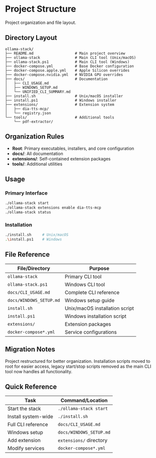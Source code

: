 # Project Structure

Project organization and file layout.

## Directory Layout

```
ollama-stack/
├── README.md                   # Main project overview
├── ollama-stack                # Main CLI tool (Unix/macOS)
├── ollama-stack.ps1            # Main CLI tool (Windows)
├── docker-compose.yml          # Base Docker configuration
├── docker-compose.apple.yml    # Apple Silicon overrides
├── docker-compose.nvidia.yml   # NVIDIA GPU overrides
├── docs/                       # Documentation
│   ├── CLI_USAGE.md              
│   ├── WINDOWS_SETUP.md          
│   └── UNIFIED_CLI_SUMMARY.md    
├── install.sh                  # Unix/macOS installer
├── install.ps1                 # Windows installer
├── extensions/                 # Extension system
│   ├── dia-tts-mcp/              
│   └── registry.json             
└── tools/                      # Additional tools
    └── pdf-extractor/            
```

## Organization Rules

- **Root**: Primary executables, installers, and core configuration
- **docs/**: All documentation
- **extensions/**: Self-contained extension packages
- **tools/**: Additional utilities

## Usage

### Primary Interface
```bash
./ollama-stack start
./ollama-stack extensions enable dia-tts-mcp
./ollama-stack status
```

### Installation
```bash
./install.sh     # Unix/macOS
.\install.ps1    # Windows
```

## File Reference

| File/Directory | Purpose |
|----------------|---------|
| `ollama-stack` | Primary CLI tool |
| `ollama-stack.ps1` | Windows CLI tool |
| `docs/CLI_USAGE.md` | Complete CLI reference |
| `docs/WINDOWS_SETUP.md` | Windows setup guide |
| `install.sh` | Unix/macOS installation script |
| `install.ps1` | Windows installation script |
| `extensions/` | Extension packages |
| `docker-compose*.yml` | Service configurations |

## Migration Notes

Project restructured for better organization. Installation scripts moved to root for easier access, legacy start/stop scripts removed as the main CLI tool now handles all functionality.

## Quick Reference

| Task | Command/Location |
|------|------------------|
| Start the stack | `./ollama-stack start` |
| Install system-wide | `./install.sh` |
| Full CLI reference | `docs/CLI_USAGE.md` |
| Windows setup | `docs/WINDOWS_SETUP.md` |
| Add extension | `extensions/` directory |
| Modify services | `docker-compose*.yml` | 